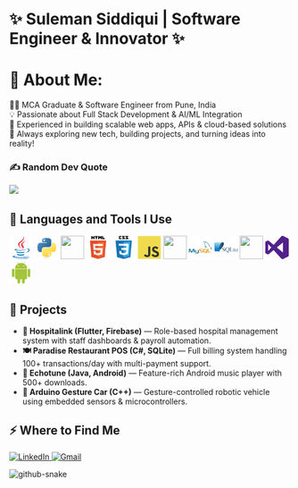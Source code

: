 <h1>✨ Suleman Siddiqui | Software Engineer & Innovator ✨</h1>

# 💫 About Me:
👨‍💻 MCA Graduate & Software Engineer from Pune, India<br>
💡 Passionate about Full Stack Development & AI/ML Integration<br>
🚀 Experienced in building scalable web apps, APIs & cloud-based solutions<br>
🌟 Always exploring new tech, building projects, and turning ideas into reality!

### ✍️ Random Dev Quote
![](https://quotes-github-readme.vercel.app/api?type=horizontal&theme=radical)

<h2>🚀 Languages and Tools I Use</h2>
<p>
<a href="https://www.java.com" target="_blank"><img src="https://raw.githubusercontent.com/devicons/devicon/master/icons/java/java-original.svg" width="42" height="42" /></a>
<a href="https://www.python.org" target="_blank"><img src="https://raw.githubusercontent.com/devicons/devicon/master/icons/python/python-original.svg" width="42" height="42" /></a>
<a href="https://flutter.dev" target="_blank"><img src="https://www.vectorlogo.zone/logos/flutterio/flutterio-icon.svg" width="42" height="42" /></a>
<a href="https://www.w3.org/html/" target="_blank"><img src="https://raw.githubusercontent.com/devicons/devicon/master/icons/html5/html5-original-wordmark.svg" width="42" height="42" /></a>
<a href="https://www.w3schools.com/css/" target="_blank"><img src="https://raw.githubusercontent.com/devicons/devicon/master/icons/css3/css3-original-wordmark.svg" width="42" height="42" /></a>
<a href="https://developer.mozilla.org/en-US/docs/Web/JavaScript" target="_blank"><img src="https://raw.githubusercontent.com/devicons/devicon/master/icons/javascript/javascript-original.svg" width="42" height="42" /></a>
<a href="https://firebase.google.com/" target="_blank"><img src="https://www.vectorlogo.zone/logos/firebase/firebase-icon.svg" width="42" height="42" /></a>
<a href="https://www.mysql.com/" target="_blank"><img src="https://raw.githubusercontent.com/devicons/devicon/master/icons/mysql/mysql-original-wordmark.svg" width="42" height="42" /></a>
<a href="https://www.sqlite.org/" target="_blank"><img src="https://raw.githubusercontent.com/devicons/devicon/master/icons/sqlite/sqlite-original-wordmark.svg" width="42" height="42" /></a>
<a href="https://git-scm.com/" target="_blank"><img src="https://www.vectorlogo.zone/logos/git-scm/git-scm-icon.svg" width="42" height="42" /></a>
<a href="https://code.visualstudio.com/" target="_blank"><img src="https://raw.githubusercontent.com/devicons/devicon/master/icons/visualstudio/visualstudio-plain.svg" width="42" height="42" /></a>
<a href="https://www.android.com/" target="_blank"><img src="https://raw.githubusercontent.com/devicons/devicon/master/icons/android/android-original.svg" width="42" height="42" /></a>
</p>

<h2>🧠 Projects</h2>
<ul>
<li><b>🏥 Hospitalink (Flutter, Firebase)</b> — Role-based hospital management system with staff dashboards & payroll automation.</li>
<li><b>🍽️ Paradise Restaurant POS (C#, SQLite)</b> — Full billing system handling 100+ transactions/day with multi-payment support.</li>
<li><b>🎵 Echotune (Java, Android)</b> — Feature-rich Android music player with 500+ downloads.</li>
<li><b>🤖 Arduino Gesture Car (C++)</b> — Gesture-controlled robotic vehicle using embedded sensors & microcontrollers.</li>
</ul>

<h2>⚡️ Where to Find Me</h2>
<p>
<a href="https://www.linkedin.com/in/suleman-siddiqui-828975257/" target="_blank">
<img src="https://img.shields.io/badge/LinkedIn-0077B5?style=for-the-badge&logo=linkedin&logoColor=white" alt="LinkedIn" />
</a>
<a href="mailto:sulemanaddu07@gmail.com" target="_blank">
<img src="https://img.shields.io/badge/Gmail-D14836?style=for-the-badge&logo=gmail&logoColor=white" alt="Gmail" />
</a>
</p>
<picture>
  <source media="(prefers-color-scheme: dark)" srcset="https://raw.githubusercontent.com/Sulemanaddu/Sulemanaddu/output/github-snake-dark.svg" />
  <source media="(prefers-color-scheme: light)" srcset="https://raw.githubusercontent.com/Sulemanaddu/Sulemanaddu/output/github-snake.svg" />
  <img alt="github-snake" src="https://raw.githubusercontent.com/Sulemanaddu/Sulemanaddu/output/github-snake.svg" />
</picture>





